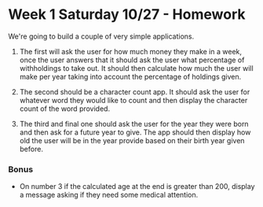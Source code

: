 # Week 1 Saturday 10/27 - Homework

We're going to build a couple of very simple applications.

1. The first will ask the user for how much money they make in a week, once the user answers that it should ask the user what percentage of withholdings to take out. It should then calculate how much the user will make per year taking into account the percentage of holdings given.

2. The second should be a character count app. It should ask the user for whatever word they would like to count and then display the character count of the word provided.

3. The third and final one should ask the user for the year they were born and then ask for a future year to give. The app should then display how old the user will be in the year provide based on their birth year given before.

### Bonus
- On number 3 if the calculated age at the end is greater than 200, display a message asking if they need some medical attention.
